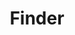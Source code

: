 ---
# This file is a template to document a new frontend template within the GOV.UK Publishing Design Guide website.
layout: frontend-template-documentation
sectionKey: Frontend templates

# Step 1: Duplicate and rename this file to the proposed frontend template you want to include in the Publishing Design Guide website.
# When duplicating and renaming this file use lowercase and replace any spaces with a dash (ie. -)

# Step 2: Set "eleventyExcludeFromCollections" to "false". This will ensure that the code snippet is commented out and a page will be display withinin the Publishing Design Guide.
eleventyExcludeFromCollections: false

# Step 3: Establish the relationship of this frontend template.
# The relationship between frontend templates will be demonstrated visually via levels on the left-hand navigation menu. For instance, "GitHub smart answers" is only revealed when the end-user selects "Smart answer" since "GitHub smart answers" a child template to the "Smart answer" frontend template.
eleventyNavigation:
  # If this frontend template is not associated with or a child to another frontend template, set the field below ("parent") to "Frontend templates"
  parent: Frontend templates

# Step 4: Input data points according to fields below to the best of your ability. Any fields without any data points will not be displayed on the website.

# Name of the frontend tempalte
# This is the name of the frontend template (ex. Homepage). It is required to display the title on the page, in the meta data, and in the left-hand navigation menu of the frontend templates page.
title: Finder

# Description of the frontend template
# This briefly describes what the frontend template is. It is required to display the description on the page, and in the <head> meta description.
description: 'A Finder is a scoped search on a single dataset with filters to modify the results.'

# Embedding the figma file of the frontend template
# This will display a Figma embed on the page.
# To add a Figma embed, copy only the URL within the embed snippet.
figmaLink: #Delete this comment before entering the Figma embed URL of the Figma representaiton of this frontend template.

# How the frontend template works
# Briefly descibe how this frontend template works. For instance, listing out what end-user can do on a page that uses this frontend template, as well as it's relation to other pages and its associated frontend templates on GOV.UK.
# You MUST wrap this in single quotation marks (ie. ' '), since markdown can be used to enter this information. To create a heading, use three hashes (ie. ###).
howItWorks:
  '### What is a finder

  Depending on context, “finder” can mean:

  - The “finder pattern”
  
  - The “finder technology”, ie. a product used to generate finders using content-store and finder-frontend)
  
  - A specific finder including the content it exposes is sometimes called a “finder” by editors

  ### What does a finder do?

  Finders allow users to easily browse a comprehensive library of similarly formatted specialist documents relating to a particular topic.


  Finders help users find a specific document, or set of documents, within a topic.


  Finders also help users who need to know when a document is published or updated relating to a specific topic or subtopic.'

# Live examples of webpages that use this frontend template
# List out all the pages on GOV.UK that use this frontend template, by providing: (1) the title of the page, (2) the URL of the page, and (3) indicate whether the page is in Welsh in order for assistive technology to read out the page title correctly.
examples:
  # To add additional examples duplicate the the fields below (adhering to the formating) but increase the count by one integer.
  0:
    # Both title and link are REQUIRED in order for this information to render on the page.
    title: 'Case studies: Real-life examples of government activity'
    link: https://www.gov.uk/government/case-studies
    welsh:
      # Options on whether the webpage using this frontend template is in Welsh:
        # true = The webpage is in Welsh
        # false = The webpage is not in Welsh, but rather in English
      false
  1:
    # Both title and link are REQUIRED in order for this information to render on the page.
    title: 'Departments, agencies and public bodies'
    link: https://www.gov.uk/government/organisations
    welsh:
      # Options on whether the webpage using this frontend template is in Welsh:
        # true = The webpage is in Welsh
        # false = The webpage is not in Welsh, but rather in English
      false
  2:
    # Both title and link are REQUIRED in order for this information to render on the page.
    title: 'Groups'
    link: https://www.gov.uk/government/groups
    welsh:
      # Options on whether the webpage using this frontend template is in Welsh:
        # true = The webpage is in Welsh
        # false = The webpage is not in Welsh, but rather in English
      false
  3:
    # Both title and link are REQUIRED in order for this information to render on the page.
    title: 'Contact HM Revenue & Customs'
    link: https://www.gov.uk/government/organisations/hm-revenue-customs/contact
    welsh:
      # Options on whether the webpage using this frontend template is in Welsh:
        # true = The webpage is in Welsh
        # false = The webpage is not in Welsh, but rather in English
      false
  4:
    # Both title and link are REQUIRED in order for this information to render on the page.
    title: 'All ministers and senior officials on GOV.UK'
    link: https://www.gov.uk/government/people
    welsh:
      # Options on whether the webpage using this frontend template is in Welsh:
        # true = The webpage is in Welsh
        # false = The webpage is not in Welsh, but rather in English
      false
  5:
    # Both title and link are REQUIRED in order for this information to render on the page.
    title: 'Search'
    link: https://www.gov.uk/search/all
    welsh:
      # Options on whether the webpage using this frontend template is in Welsh:
        # true = The webpage is in Welsh
        # false = The webpage is not in Welsh, but rather in English
      false
  6:
    # Both title and link are REQUIRED in order for this information to render on the page.
    title: 'AAIB: Air Accidents Investigation Branch reports'
    link: https://www.gov.uk/aaib-reports
    welsh:
      # Options on whether the webpage using this frontend template is in Welsh:
        # true = The webpage is in Welsh
        # false = The webpage is not in Welsh, but rather in English
      false
  7:
    # Both title and link are REQUIRED in order for this information to render on the page.
    title: 'Statistical data sets'
    link: https://www.gov.uk/government/statistical-data-sets
    welsh:
      # Options on whether the webpage using this frontend template is in Welsh:
        # true = The webpage is in Welsh
        # false = The webpage is not in Welsh, but rather in English
      false
  8:
    # Both title and link are REQUIRED in order for this information to render on the page.
    title: 'Guidance and regulation'
    link: https://www.gov.uk/search/guidance-and-regulation
    welsh:
      # Options on whether the webpage using this frontend template is in Welsh:
        # true = The webpage is in Welsh
        # false = The webpage is not in Welsh, but rather in English
      false
  9:
    # Both title and link are REQUIRED in order for this information to render on the page.
    title: 'Topical Events'
    link: https://www.gov.uk/government/topical-events
    welsh:
      # Options on whether the webpage using this frontend template is in Welsh:
        # true = The webpage is in Welsh
        # false = The webpage is not in Welsh, but rather in English
      false
  10:
    # Both title and link are REQUIRED in order for this information to render on the page.
    title: 'Worldwide organisations'
    link: https://www.gov.uk/world/organisations
    welsh:
      # Options on whether the webpage using this frontend template is in Welsh:
        # true = The webpage is in Welsh
        # false = The webpage is not in Welsh, but rather in English
      false
    
# The Content Data (Production) URL this frontend template
# Filter the document type in content data and copy the URL in your browser's address bar.
contentDataLink: https://content-data.publishing.service.gov.uk/content?submitted=true&date_range=past-30-days&search_term=&document_type=finder&organisation_id=all

# How is this frontend template built
# This will display all the underlying technologies that make-up this template.
contentSchema:
  # The GOV.UK [browser extension](https://github.com/alphagov/govuk-browser-extension) can help indentify the content schema for this frontend template.
  title: #Delete this comment before entering the name of the content schema.
  link: #Delete this comment before entering the developer docs URL of this content schema.

contentType:
  # The GOV.UK [browser extension](https://github.com/alphagov/govuk-browser-extension) can help indentify the content type (also known as document type) for this frontend template.
  title: #Delete this comment before entering the name of the content type (also known as document type).
  link: #Delete this comment before entering the developer docs URL of this content type/document type.

publishingApp:
  # The GOV.UK [browser extension](https://github.com/alphagov/govuk-browser-extension) can help indentify the publishing app associated with adding content to this frontend template.
  # Publishing app options:
    # collections publisher
    # contacts admin
    # content publisher
    # content tagger
    # local links manager
    # mainstream publisher
    # manuals publisher
    # maslow
    # service manual publisher
    # short url manager
    # special route publisher
    # specialist publisher
    # travel advice publisher
    # whitehall
  #Delete this comment before entering the name of the publishing app.

renderingApp:
  # The GOV.UK [browser extension](https://github.com/alphagov/govuk-browser-extension) can help indentify which rendering app is used to generate this frontend template.
  # Rendring app options:
    # collections
    # email alert frontend
    # feedback
    # finder frontend
    # frontend
    # government frontend
    # smart answers
    # static
  #Delete this comment before entering the name of the rendering app.

# Components that make-up this frontend template
# List out all the components that make-up this frontend template, by (1) providing the name of the component, (2) a link to the documentation for said component, (3) how is this component generated on the page and (4) the associated publishing input fields within the publishing app.
components:
  # To add additional components duplicate the the fields below (adhering to the formating) but increase the count by one integer.
  0:
    # The componentName is REQUIRED in order for this information to be displayed on the page.
    componentName:
      # You MUST wrap this in single quotation marks (ie. ' '), since markdown can be used to enter this information.
      #Delete this comment before entering the name of the component used within this pattern.
    componentURL: #If a URL is not entered in the  field above (componentName) then delete this comment before entering the URL of the documentation for said component.
    generated:
      # Options how said component is generated page:
        # auto = "Autogenerated in frontend template"
        # publisher = "Customized by publisher"
        # hardcode = "Hardcoded by developer"
      # Delete this comment before enter how this component is generated on the page.
    input:
      # You MUST wrap this in single quotation marks (ie. ' '), since markdown can be used to enter this information.
      #If this component can be generated by a publisher via a publihing app the delete this comment before entering that infomration.

# Evidence and insights for this frontend template
# List out all past documentation/supporting material with regards to or realted to this frontend template. It can include (1) past design documentation, (2) research findings, and (3) presentations.
insights:
  # To add additional insights duplicate the the fields below (adhering to the formating) but increase the count by one integer.
  0:
    # Both title and link are REQUIRED in order for this information to render on the page.
    date: August 2024
    description:
      # You MUST wrap this in single quotation marks (ie. ' '), since markdown can be used to enter this information. To create a heading, use three hashes (ie. ###).
      'Findings after the search team has improved the relevancy of site search results, and what to do next'
    title: 'GOV.UK site search: desk research, analytics findings and product solutions'
    link: https://docs.google.com/presentation/d/1IoupQiEuCLMc-AOEUntGeKwQPIG-cWmnleuHOgujOuI/edit?usp=sharing
    documentFormat: Google Slides
  1:
    # Both title and link are REQUIRED in order for this information to render on the page.
    date: July 2024
    description:
      # You MUST wrap this in single quotation marks (ie. ' '), since markdown can be used to enter this information. To create a heading, use three hashes (ie. ###).
      'This document outlines the reasons and benefits to improve specialist finder'
    title: 'Proposal to improve Specialist Finder development and efficiency'
    link: https://docs.google.com/document/d/1hZD3eJjX3qWL6ntWV_aUq0U43m5LIEblwAeIRoUY7x0/edit?usp=sharing
    documentFormat: Google Docs
  2:
    # Both title and link are REQUIRED in order for this information to render on the page.
    date: May 2024
    description:
      # You MUST wrap this in single quotation marks (ie. ' '), since markdown can be used to enter this information. To create a heading, use three hashes (ie. ###).
      'Migrating finders to Vertex in order to improve keyword search relevance'
    title: 'Should we move finders to Google Vertex AI Search?'
    link: https://docs.google.com/document/d/1x84j4IvpQcXy8WpG2Mx9YrO5GFZeOYOToiSzK9ax6Uk/edit?usp=sharing
    documentFormat: Google Docs

# Existing issues with this frontend template
# List of all the issues that are associated with this frontend template, (1) containing the title used to describe the issue on GitHub, and (2) the link to the GitHub issue itself.
issues:
  # To add additional issues duplicate the the fields below (adhering to the formating) but increase the count by one integer.
  0:
    # Both title and link are REQUIRED in order to display this information on the page.
    title: Different component is being used as the page title on Site search finder
    link: #Delete this comment before entering the URL of the corresponding GitHub issue.
  1:
    # Both title and link are REQUIRED in order to display this information on the page.
    title: Inconsistent top-margin and bottom-margin for page title
    link: #Delete this comment before entering the URL of the corresponding GitHub issue.
---